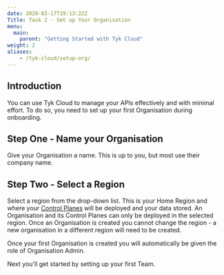```yaml
---
date: 2020-03-17T19:13:22Z
Title: Task 2 - Set up Your Organisation
menu:
  main:
    parent: "Getting Started with Tyk Cloud"
weight: 2
aliases:
    - /tyk-cloud/setup-org/
---
```



## Introduction

You can use Tyk Cloud to manage your APIs effectively and with minimal effort. To do so, you need to set up your first Organisation during onboarding.

## Step One - Name your Organisation

Give your Organisation a name. This is up to you, but most use their company name.

## Step Two - Select a Region

Select a region from the drop-down list. This is your Home Region and where your [Control Planes](/docs/tyk-cloud/troubleshooting-support/glossary/#control-plane) will be deployed and your data stored. An Organisation and its Control Planes can only be deployed in the selected region. Once an Organisation is created you cannot change the region - a new organisation in a different region will need to be created. 

Once your first Organisation is created you will automatically be given the role of Organisation Admin.

Next you'll get started by setting up your first Team.
